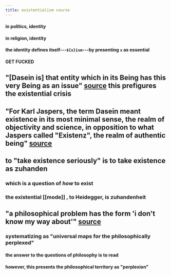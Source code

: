 ```yaml
---
title: existentialism course
---
```

#### in politics, identity
#### in religion, identity
#### the identity defines itself---`${x}ism`---by presenting `x` as essential
#### **GET FUCKED**
## "[Dasein is] that entity which in its Being has this very Being as an issue" [source](https://en.wikipedia.org/wiki/Dasein) this prefigures the existential crisis
## "For Karl Jaspers, the term Dasein meant existence in its most minimal sense, the realm of objectivity and science, in opposition to what Jaspers called "Existenz", the realm of authentic being" [source](https://en.wikipedia.org/wiki/Dasein#Karl_Jaspers'_Dasein_and_Existenz)
## to "take existence seriously" is to take existence as zuhanden
### which is a question of *how* to exist
### the existential [[mode]] , to Heidegger, is zuhandenheit
## "a philosophical problem has the form 'i don't know my way about'" [source](https://www.brainyquote.com/topics/philosophical-problem-quotes)
### systematizing as "universal maps for the philosophically perplexed"
#### the answer to the questions of philosophy is to read
#### however, this presents the philosophical territory as "perplexion"
